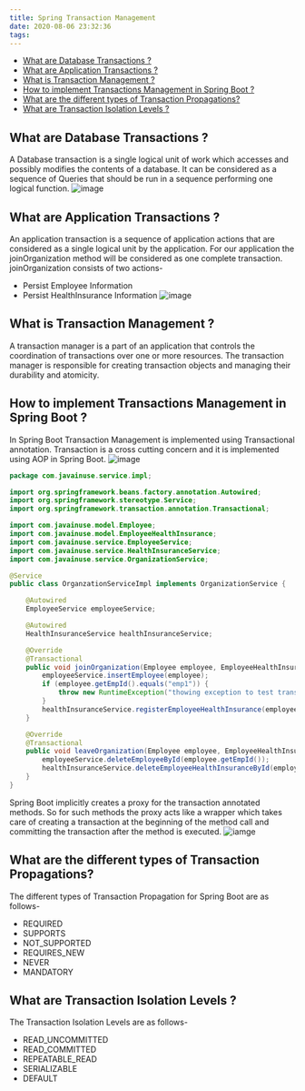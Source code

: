 ```yaml
---
title: Spring Transaction Management
date: 2020-08-06 23:32:36
tags:
---
```


<!-- TOC -->

- [What are Database Transactions ?](#what-are-database-transactions-)
- [What are Application Transactions ?](#what-are-application-transactions-)
- [What is Transaction Management ?](#what-is-transaction-management-)
- [How to implement Transactions Management in Spring Boot ?](#how-to-implement-transactions-management-in-spring-boot-)
- [What are the different types of Transaction Propagations?](#what-are-the-different-types-of-transaction-propagations)
- [What are Transaction Isolation Levels ?](#what-are-transaction-isolation-levels-)

<!-- /TOC -->

## What are Database Transactions ?

A Database transaction is a single logical unit of work which accesses and possibly modifies the contents of a database. It can be considered as a sequence of Queries that should be run in a sequence performing one logical function.
![image](https://www.javainuse.com/trans-min.JPG)

## What are Application Transactions ?

An application transaction is a sequence of application actions that are considered as a single logical unit by the application. For our application the joinOrganization method will be considered as one complete transaction. joinOrganization consists of two actions-

- Persist Employee Information
- Persist HealthInsurance Information
  ![image](https://www.javainuse.com/boot-66-19.JPG)

## What is Transaction Management ?

A transaction manager is a part of an application that controls the coordination of transactions over one or more resources. The transaction manager is responsible for creating transaction objects and managing their durability and atomicity.

## How to implement Transactions Management in Spring Boot ?

In Spring Boot Transaction Management is implemented using Transactional annotation. Transaction is a cross cutting concern and it is implemented using AOP in Spring Boot.
![image](https://www.javainuse.com/boot-66-9-min.JPG)

```java
package com.javainuse.service.impl;

import org.springframework.beans.factory.annotation.Autowired;
import org.springframework.stereotype.Service;
import org.springframework.transaction.annotation.Transactional;

import com.javainuse.model.Employee;
import com.javainuse.model.EmployeeHealthInsurance;
import com.javainuse.service.EmployeeService;
import com.javainuse.service.HealthInsuranceService;
import com.javainuse.service.OrganizationService;

@Service
public class OrganzationServiceImpl implements OrganizationService {

	@Autowired
	EmployeeService employeeService;

	@Autowired
	HealthInsuranceService healthInsuranceService;

	@Override
	@Transactional
	public void joinOrganization(Employee employee, EmployeeHealthInsurance employeeHealthInsurance) {
		employeeService.insertEmployee(employee);
		if (employee.getEmpId().equals("emp1")) {
			throw new RuntimeException("thowing exception to test transaction rollback");
		}
		healthInsuranceService.registerEmployeeHealthInsurance(employeeHealthInsurance);
	}

	@Override
	@Transactional
	public void leaveOrganization(Employee employee, EmployeeHealthInsurance employeeHealthInsurance) {
		employeeService.deleteEmployeeById(employee.getEmpId());
		healthInsuranceService.deleteEmployeeHealthInsuranceById(employeeHealthInsurance.getEmpId());
	}
}
```

Spring Boot implicitly creates a proxy for the transaction annotated methods. So for such methods the proxy acts like a wrapper which takes care of creating a transaction at the beginning of the method call and committing the transaction after the method is executed.
![iamge](https://www.javainuse.com/boot-66-7-min.JPG)

## What are the different types of Transaction Propagations?

The different types of Transaction Propagation for Spring Boot are as follows-

- REQUIRED
- SUPPORTS
- NOT_SUPPORTED
- REQUIRES_NEW
- NEVER
- MANDATORY

## What are Transaction Isolation Levels ?

The Transaction Isolation Levels are as follows-

- READ_UNCOMMITTED
- READ_COMMITTED
- REPEATABLE_READ
- SERIALIZABLE
- DEFAULT

